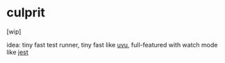 # culprit

[wip]

idea: tiny fast test runner, tiny fast like [uvu](https://github.com/lukeed/uvu), full-featured with watch mode like [jest](https://jestjs.io/)
